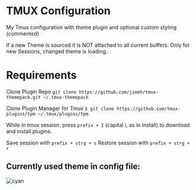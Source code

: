 # TMUX Configuration

My Tmux configuration with theme plugin and optional custom styling (commented)

If a new Theme is sourced it is NOT attached to all current buffers. Only for new Sessions, changed theme is loading.

# Requirements

Clone Plugin Repo `git clone https://github.com/jimeh/tmux-themepack.git ~/.tmux-themepack`

Clone Plugin Manager for Tmux `$ git clone https://github.com/tmux-plugins/tpm ~/.tmux/plugins/tpm`

While in tmux session, press `prefix + I` (capital i, as in Install) to download and install plugins.

Save session with `prefix + strg + s`
Restore session with `prefix + strg + r`

## Currently used theme in config file:

![cyan](https://github.com/user-attachments/assets/186a6647-a0f1-4511-a0b0-a0126a620f87)
